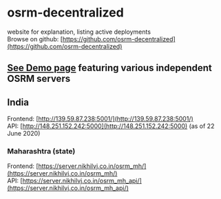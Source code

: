 # osrm-decentralized
website for explanation, listing active deployments  
Browse on github: [https://github.com/osrm-decentralized](https://github.com/osrm-decentralized)

## [See Demo page](demo.html) featuring various independent OSRM servers

## India
Frontend: [http://139.59.87.238:5001/](http://139.59.87.238:5001/)  
API: [http://148.251.152.242:5000](http://148.251.152.242:5000) (as of 22 June 2020)

### Maharashtra (state)
Frontend: [https://server.nikhilvj.co.in/osrm_mh/](https://server.nikhilvj.co.in/osrm_mh/)  
API: [https://server.nikhilvj.co.in/osrm_mh_api/](https://server.nikhilvj.co.in/osrm_mh_api/)
